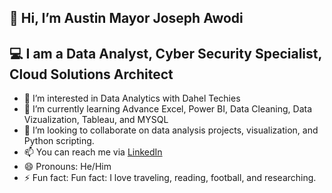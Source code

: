   ## 👋 Hi, I’m Austin Mayor Joseph Awodi

  ## 💻 I am a Data Analyst, Cyber Security Specialist, Cloud Solutions Architect
  
- 👀 I’m interested in Data Analytics with Dahel Techies
- 🌱 I’m currently learning Advance Excel, Power BI, Data Cleaning, Data Vizualization, Tableau, and MYSQL
- 💞️ I’m looking to collaborate on data analysis projects, visualization, and Python scripting.
- 📫 You can reach me via [LinkedIn](https://www.linkedin.com/in/austin-mayor-awodi-2a5a441ab/)
- 😄 Pronouns: He/Him
- ⚡ Fun fact: Fun fact: I love traveling, reading, football, and researching.
